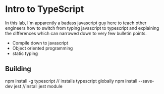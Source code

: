# Intro to TypeScript

In this lab, I'm apparently a badass javascript guy here
to teach other engineers how to switch from typing javascript
to typescript and explaining the differences which can narrowed
down to very few bulletin points.

- Compile down to javascript
- Object oriented programming
- static typing

## Building

npm install -g typescript // installs typescript globally
npm install --save-dev jest //install jest module
